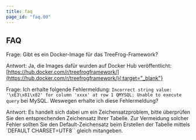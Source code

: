```yaml
---
title: faq
page_id: "faq.00"
---
```


## FAQ

Frage: Gibt es ein Docker-Image für das TreeFrog-Framework?

Antwort: Ja, die Images dafür wurden auf Docker Hub veröffentlicht: [https://hub.docker.com/r/treefrogframework/](https://hub.docker.com/r/treefrogframework/){:target="_blank"}


Frage: Ich erhalte folgende Fehlermeldung: `Incorrect string value: '\xE3\x81\x82' for column 'xxxx' at row 1 QMYSQL: Unable to execute query` bei MySQL. Weswegen erhalte ich diese Fehlermeldung?

Antwort: Es handelt sich dabei um ein Zeichensatzproblem, bitte überprüfen Sie den entsprechenden Zeichensatz Ihrer Tabelle. Zur Vermeidung solcher Fehler sollten Sie den Default-Zeichensatz beim Erstellen der Tabelle mittels `DEFAULT CHARSET=UTF8`` gleich mitangeben.